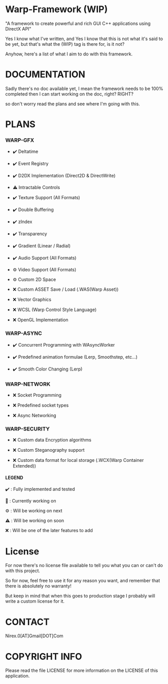 # Warp-Framework (WIP)
"A framework to create powerful and rich GUI C++ applications using DirectX API"

Yes I know what I've written, and Yes I know that this is not what it's said to be yet, but that's what the (WIP) tag is there for, is it not?

Anyhow, here's a list of what I aim to do with this framework.

DOCUMENTATION
=============

Sadly there's no doc available yet, I mean the framework needs to be 100% completed then I can start working on the doc, right? RIGHT?

so don't worry read the plans and see where I'm going with this.

PLANS
=====


### WARP-GFX

- ✔️ Deltatime 

- ✔️ Event Registry

- ✔️ D2DX Implementation (Direct2D & DirectWrite)

- ⚠️ Intractable Controls

- ✔️ Texture Support (All Formats)

- ✔️ Double Buffering

- ✔️ zIndex

- ✔️ Transparency

- ✔️ Gradient (Linear / Radial)

- ✔️ Audio Support (All Formats)

- ⚙️ Video Support (All Formats)

- ⚙️ Custom 2D Space

- ❌ Custom ASSET Save / Load (.WAS(Warp Asset))

- ❌ Vector Graphics

- ❌ WCSL (Warp Control Style Language)

- ❌ OpenGL Implementation

### WARP-ASYNC

- ✔️ Concurrent Programming with WAsyncWorker

- ✔️ Predefined animation formulae (Lerp, Smoothstep, etc...)

- ✔️ Smooth Color Changing (Lerp)

### WARP-NETWORK

- ❌ Socket Programming

- ❌ Predefined socket types

- ❌ Async Networking

### WARP-SECURITY

- ❌ Custom data Encryption algorithms

- ❌ Custom Steganography support

- ❌ Custom data format for local storage (.WCX(Warp Container Extended))


#### LEGEND

✔️ : Fully implemented and tested

🔧 : Currently working on

⚙️ : Will be working on next

⚠️ : Will be working on soon

❌ : Will be one of the later features to add


License
=======

For now there's no license file available to tell you what you can or can't do with this project.

So for now, feel free to use it for any reason you want, and remember that there is absolutely no warranty!

But keep in mind that when this goes to production stage I probably will write a custom license for it.

CONTACT
=======

Nirex.0[AT]Gmail[DOT]Com

COPYRIGHT INFO
==============

Please read the file LICENSE for more information on the LICENSE of this application.


